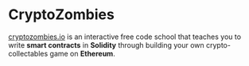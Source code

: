 # CryptoZombies

[cryptozombies.io](cryptozombies.io) is an interactive free code school that teaches you to write **smart contracts** in **Solidity** through building your own crypto-collectables game on **Ethereum**.
